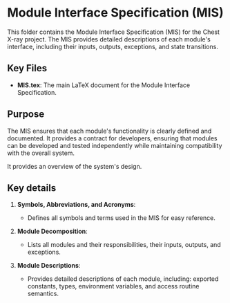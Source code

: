 # Module Interface Specification (MIS)

This folder contains the Module Interface Specification (MIS) for the Chest X-ray project. The MIS provides detailed descriptions of each module's interface, including their inputs, outputs, exceptions, and state transitions.

## Key Files
- **MIS.tex**: The main LaTeX document for the Module Interface Specification.

## Purpose
The MIS ensures that each module's functionality is clearly defined and documented. It provides a contract for developers, ensuring that modules can be developed and tested independently while maintaining compatibility with the overall system.

It provides an overview of the system's design.

## Key details
1. **Symbols, Abbreviations, and Acronyms**:
   - Defines all symbols and terms used in the MIS for easy reference.

2. **Module Decomposition**:
   - Lists all modules and their responsibilities, their inputs, outputs, and exceptions.

3. **Module Descriptions**:
   - Provides detailed descriptions of each module, including: exported constants, types, environment variables, and access routine semantics.

